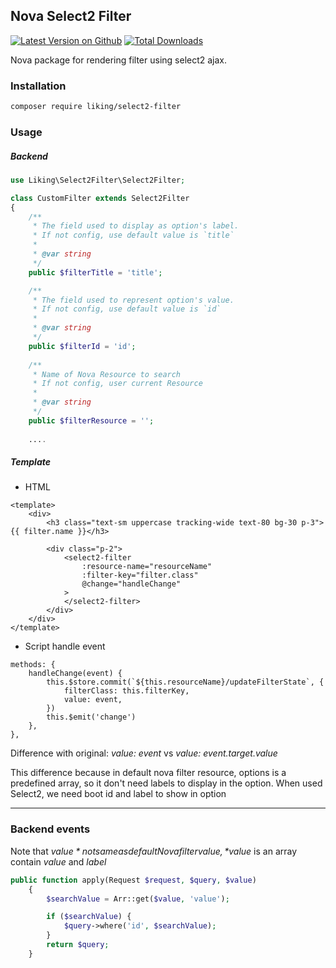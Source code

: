 ## Nova Select2 Filter

[![Latest Version on Github](https://img.shields.io/github/release/liking/select2-filter.svg?style=flat-square)](https://packagist.org/packages/liking/select2-filter)
[![Total Downloads](https://img.shields.io/packagist/dt/liking/select2-filter.svg?style=flat-square)](https://packagist.org/packages/liking/select2-filter)

Nova package for rendering filter using select2 ajax.

### Installation

```bash
composer require liking/select2-filter
```

### Usage

##### Backend

```php
use Liking\Select2Filter\Select2Filter;

class CustomFilter extends Select2Filter
{
    /**
     * The field used to display as option's label.
     * If not config, use default value is `title`
     *
     * @var string
     */
    public $filterTitle = 'title';

    /**
     * The field used to represent option's value.
     * If not config, use default value is `id`
     * 
     * @var string
     */
    public $filterId = 'id';
    
    /**
     * Name of Nova Resource to search
     * If not config, user current Resource
     *
     * @var string
     */
    public $filterResource = '';
    
    ....
```

##### Template
- HTML
```vue
<template>
    <div>
        <h3 class="text-sm uppercase tracking-wide text-80 bg-30 p-3">{{ filter.name }}</h3>

        <div class="p-2">
            <select2-filter
                :resource-name="resourceName"
                :filter-key="filter.class"
                @change="handleChange"
            >
            </select2-filter>
        </div>
    </div>
</template>
```
- Script handle event
```vue
methods: {
    handleChange(event) {
        this.$store.commit(`${this.resourceName}/updateFilterState`, {
            filterClass: this.filterKey,
            value: event,
        })
        this.$emit('change')
    },
},
```
Difference with original: *value: event* vs *value: event.target.value*

This difference because in default nova filter resource, options is a predefined array, so it don't need labels to display in the option.
When used Select2, we need boot id and label to show in option 

---

### Backend events

Note that *$value* not same as default Nova filter value, *$value* is an array contain *value* and *label*
```php
public function apply(Request $request, $query, $value)
    {
        $searchValue = Arr::get($value, 'value');

        if ($searchValue) {
            $query->where('id', $searchValue);
        }
        return $query;
    }
```
